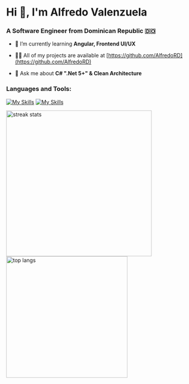 <h1>Hi 👋, I'm Alfredo Valenzuela</h1>
<h3>A Software Engineer from Dominican Republic 🇩🇴</h3>

- 🌱 I’m currently learning **Angular, Frontend UI/UX**

- 👨‍💻 All of my projects are available at [https://github.com/AlfredoRD](https://github.com/AlfredoRD)

- 💬 Ask me about **C# ".Net 5+" & Clean Architecture**

<h3 align="left">Languages and Tools:</h3>

[![My Skills](https://skillicons.dev/icons?i=cs,js,ts,html,css,bootstrap,vue,react,vite)](https://skillicons.dev)
[![My Skills](https://skillicons.dev/icons?i=nodejs,tailwind,vscode,github)](https://skillicons.dev)

<img width=390 src="https://streak-stats.demolab.com/?user=AlfredoRD&count_private=true&theme=react&border_radius=10" alt="streak stats"/>
<img width=325 align="center" src="https://github-readme-stats-salesp07.vercel.app/api/top-langs/?username=AlfredoRD&hide=HTML&langs_count=8&layout=compact&theme=react&border_radius=10&size_weight=0.5&count_weight=0.5&exclude_repo=github-readme-stats" alt="top langs" />
